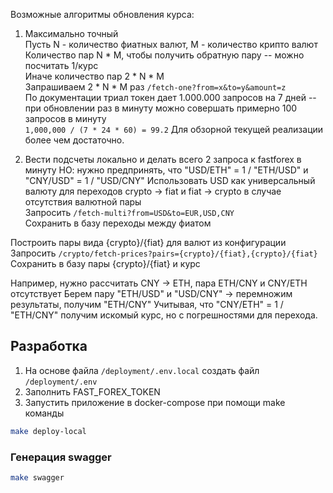 Возможные алгоритмы обновления курса:
1) Максимально точный  
Пусть N - количество фиатных валют, M - количество крипто валют  
Количество пар N * M, чтобы получить обратную пару -- можно посчитать 1/курс  
Иначе количество пар 2 * N * M  
Запрашиваем 2 * N * M раз `/fetch-one?from=x&to=y&amount=z`  
По документации триал токен дает 1.000.000 запросов на 7 дней -- при обновлении раз в минуту можно совершать примерно 100 запросов в минуту  
`1,000,000 / (7 * 24 * 60) = 99.2`
Для обзорной текущей реализации более чем достаточно.

2) Вести подсчеты локально и делать всего 2 запроса к fastforex в минуту 
НО: нужно предпринять, что "USD/ETH" = 1 / "ETH/USD" и "CNY/USD" = 1 / "USD/CNY"
Использовать USD как универсальный валюту для переходов crypto -> fiat и fiat -> crypto в случае отсутствия валютной пары   
Запросить `/fetch-multi?from=USD&to=EUR,USD,CNY`  
Сохранить в базу переходы между фиатом

Построить пары вида {crypto}/{fiat} для валют из конфигурации  
Запросить `/crypto/fetch-prices?pairs={crypto}/{fiat},{crypto}/{fiat}`  
Сохранить в базу пары {crypto}/{fiat} и курс  

Например, нужно рассчитать CNY -> ETH, пара ETH/CNY и CNY/ETH отсутствует 
Берем пару "ETH/USD" и "USD/CNY" -> перемножим результаты, получим "ETH/CNY"
Учитывая, что "CNY/ETH" = 1 / "ETH/CNY" получим искомый курс, но с погрешностями для перехода. 


## Разработка

1. На основе файла `/deployment/.env.local` создать файл `/deployment/.env`
2. Заполнить FAST_FOREX_TOKEN
3. Запустить приложение в docker-compose при помощи make команды
```bash
make deploy-local
```

### Генерация swagger
```bash
make swagger
```
